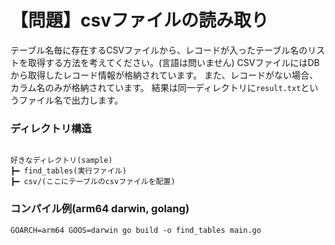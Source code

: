 # 【問題】csvファイルの読み取り

テーブル名毎に存在するCSVファイルから、レコードが入ったテーブル名のリストを取得する方法を考えてください。(言語は問いません)
CSVファイルにはDBから取得したレコード情報が格納されています。
また、レコードがない場合、カラム名のみが格納されています。
結果は同一ディレクトリに`result.txt`というファイル名で出力します。

### ディレクトリ構造

```

好きなディレクトリ(sample)
┣━ find_tables(実行ファイル)
┣━ csv/(ここにテーブルのcsvファイルを配置)

```

### コンパイル例(arm64 darwin, golang)

```
GOARCH=arm64 GOOS=darwin go build -o find_tables main.go
```
